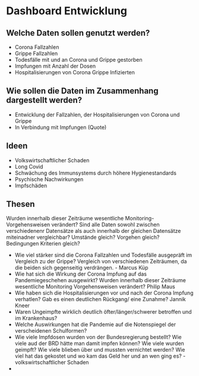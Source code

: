 # Dashboard Entwicklung

## Welche Daten sollen genutzt werden?

- Corona Fallzahlen
- Grippe Fallzahlen
- Todesfälle mit und an Corona und Grippe gestorben
- Impfungen mit Anzahl der Dosen
- Hospitalisierungen von Corona Grippe Infizierten

## Wie sollen die Daten im Zusammenhang dargestellt werden?

- Entwicklung der Fallzahlen, der Hospitalisierungen von Corona und Grippe
- In Verbindung mit Impfungen (Quote)

## Ideen

- Volkswirtschaftlicher Schaden
- Long Covid
- Schwächung des Immunsystems durch höhere Hygienestandards
- Psychische Nachwirkungen
- Impfschäden

## Thesen

Wurden innerhalb dieser Zeiträume wesentliche Monitoring-Vorgehensweisen verändert?
Sind alle Daten sowohl zwischen verschiedenenr Datensätze als auch innerhalb der gleichen Datensätze miteinadner vergleichbar? Umstände gleich? Vorgehen gleich? Bedingungen Kriterien gleich?


- Wie viel stärker sind die Corona Fallzahlen und Todesfälle ausgepräft im Vergleich zu der Grippe? Vergleich von verschiedenen Zeiträumen, da die beiden sich gegenseitig verdrängen. - Marcus Küp
- Wie hat sich die Wirkung der Corona Impfung auf das Pandemiegeschehen ausgewirkt? Wurden innerhalb dieser Zeiträume wesentliche Monitoring Vorgehensweisen verändert? Philip Maus
- Wie haben sich die Hospitalisierungen vor und nach der Corona Impfung verhatlen? Gab es einen deutlichen Rückgang/ eine Zunahme? Jannik Kneer
- Waren Ungeimpfte wirklich deutlich öfter/länger/schwerer betroffen und im Krankenhaus?
- Welche Auswirkungen hat die Pandemie auf die Notenspiegel der verscheidenen Schulformen?
- Wie viele Impfdosen wurden von der Bundesregierung bestellt? Wie viele aud der BRD hätte man damit impfen können? Wie viele wurden geimpft? Wie viele blieben über und mussten vernichtet werden? Wie viel hat das gekostet und wo kam das Geld her und an wen ging es? - volkswirtschaftlicher Schaden
- 
